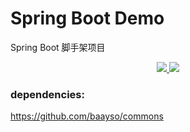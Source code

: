 # Spring Boot Demo  
Spring Boot 脚手架项目

<p align="center">
    <a target="_blank" href="https://travis-ci.org/baayso/spring-boot-demo">
        <img src="https://travis-ci.org/baayso/spring-boot-demo.svg?branch=master"></img>
    </a>
    <a target="_blank" href="https://www.oracle.com/technetwork/java/javase/downloads/index.html">
        <img src="https://img.shields.io/badge/JDK-1.8+-green.svg"></img>
    </a>
</p>

### dependencies:
https://github.com/baayso/commons  
